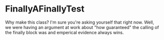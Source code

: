 # FinallyAFinallyTest

Why make this class? I'm sure you're asking yourself that right now. Well, we were having an argument at work about "how guaranteed" the calling of the finally block was and emperical evidence always wins.
